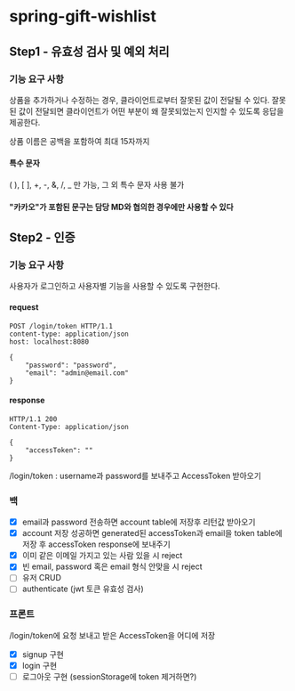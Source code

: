 # spring-gift-wishlist

## Step1 - 유효성 검사 및 예외 처리

### 기능 요구 사항

상품을 추가하거나 수정하는 경우, 클라이언트로부터 잘못된 값이 전달될 수 있다. 잘못된 값이 전달되면 클라이언트가 어떤 부분이 왜 잘못되었는지 인지할 수 있도록 응답을 제공한다.

상품 이름은 공백을 포함하여 최대 15자까지

#### 특수 문자

( ), [ ], +, -, &, /, _ 만 가능, 그 외 특수 문자 사용 불가

#### "카카오"가 포함된 문구는 담당 MD와 협의한 경우에만 사용할 수 있다

## Step2 - 인증

### 기능 요구 사항

사용자가 로그인하고 사용자별 기능을 사용할 수 있도록 구현한다.

#### request

```
POST /login/token HTTP/1.1
content-type: application/json
host: localhost:8080

{
    "password": "password",
    "email": "admin@email.com"
}
```

#### response

```
HTTP/1.1 200 
Content-Type: application/json

{
    "accessToken": ""
}
```

/login/token : username과 password를 보내주고 AccessToken 받아오기

### 백

- [x] email과 password 전송하면 account table에 저장후 리턴값 받아오기
- [x] account 저장 성공하면 generated된 accessToken과 email을 token table에 저장 후 accessToken response에 보내주기
- [x] 이미 같은 이메일 가지고 있는 사람 있을 시 reject
- [x] 빈 email, password 혹은 email 형식 안맞을 시 reject
- [ ] 유저 CRUD
- [ ] authenticate (jwt 토큰 유효성 검사)

### 프론트

/login/token에 요청 보내고 받은 AccessToken을 어디에 저장

- [x] signup 구현
- [x] login 구현
- [ ] 로그아웃 구현 (sessionStorage에 token 제거하면?)
